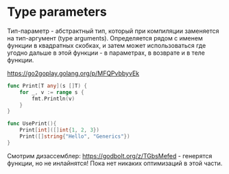 # Type parameters
Тип-параметр - абстрактный тип, который при компиляции заменяется на тип-аргумент (type arguments).
Определяется рядом с именем функции в квадратных скобках, и затем может использоваться где угодно дальше в этой функции - в параметрах, в возврате и в теле функции.

https://go2goplay.golang.org/p/MFQPvbbyvEk

```go
func Print[T any](s []T) {
	for _, v := range s {
		fmt.Println(v)
	}
}

func UsePrint(){
    Print[int]([]int{1, 2, 3})
    Print([]string{"Hello", "Generics"})
}
```

Смотрим дизассемблер:
https://godbolt.org/z/TGbsMefed - генерятся функции, но не инлайнятся! Пока нет никаких оптимизаций в этой части.

